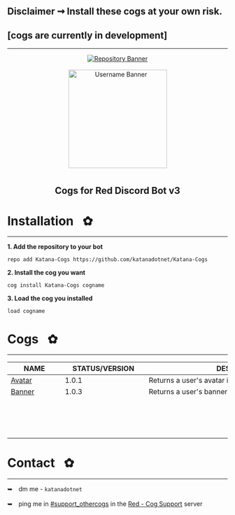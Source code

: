 ## Disclaimer ⇝ Install these cogs at your own risk. <br />
## [cogs are currently in development]
---
<!-- UP  -->
<p align="center">
  <a href="https://github.com/katanadotnet/Katana-Cogs">
    <img src="https://i.imgur.com/xc6nNds.png" alt="Repository Banner"/>
  </a>
  <br/> <br/>
      <a href="https://discord.com/channels/@me">
        <img align="center" src="https://i.imgur.com/DPcFr7U.png" alt="Username Banner" width="225"/>
    </a>
  <h1 align="center"></h1>
  <h2><p align="center">Cogs for Red Discord Bot v3</h2>
      <p align="center">
</p>

# Installation⠀✿
---
**1. Add the repository to your bot**
```text
repo add Katana-Cogs https://github.com/katanadotnet/Katana-Cogs
```
**2. Install the cog you want**
```text
cog install Katana-Cogs cogname
```
**3. Load the cog you installed**
```text
load cogname
```

# Cogs⠀✿
---
| NAME        | STATUS/VERSION   | DESCRIPTION                                       |
|-------------|------------------|---------------------------------------------------|
| [Avatar](avatar/)      | 1.0.1      | Returns a user's avatar in an embed     |
| [Banner](banner/)      | 1.0.3      | Returns a user's banner in an embed     |
|⠀ ⠀                     |⠀⠀⠀⠀⠀⠀⠀⠀⠀⠀⠀⠀⠀⠀⠀|⠀⠀⠀⠀ ⠀⠀⠀⠀⠀⠀⠀                     |
|⠀   ⠀                   |⠀⠀⠀⠀⠀⠀⠀⠀⠀⠀⠀⠀⠀⠀⠀|⠀⠀⠀⠀ ⠀⠀⠀⠀⠀⠀⠀                     |

# Contact⠀✿
---
➥ dm me - `katanadotnet`
<br /> <br/>
➥ ping me in [#support_othercogs](https://discord.com/channels/240154543684321280/240212783503900673) in the [Red - Cog Support](https://discord.gg/red-cog-support-240154543684321280) server

